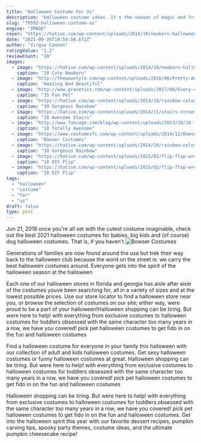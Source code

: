 ```yaml
---
title: "Halloween Costume For Us"
description: "Halloween costume ideas. It's the season of magic and fright! let your imagination fly, like a witch in the night! claire's has cauldrons of ideas for easy halloween costumes for girls.Check out our ideas to create your own costume or complete a unique costume"
slug: "79592-halloween-costume-us"
engine: "IMAGE"
cover: "https://hative.com/wp-content/uploads/2014/10/newborn-halloween-costumes/6-newborn-halloween-costume-ideas.jpg"
date: "2021-09-26T10:59:58.672Z"
author: "Virgie Cannon"
ratingValue: "1.2"
reviewCount: "30"
images:
  - image: "https://hative.com/wp-content/uploads/2014/10/newborn-halloween-costumes/6-newborn-halloween-costume-ideas.jpg"
    caption: "20 Cute Newborn"
  - image: "http://thewowstyle.com/wp-content/uploads/2016/06/Pretty-Angel-Halloween-Makeup.jpg"
    caption: "Amazing And Beautiful"
  - image: "http://www.gravetics.com/wp-content/uploads/2017/08/Every-cat-wants-to-be-a-vampire-for-Halloween.jpg"
    caption: "35 Fun Pet"
  - image: "https://hative.com/wp-content/uploads/2014/10/rainbow-colored-dress/4-rainbow-colored-dress-designs.jpg"
    caption: "30 Gorgeous Rainbow"
  - image: "https://hative.com/wp-content/uploads/2014/11/stairs-street-art/5-stairs-street-art.jpg"
    caption: "20 Awesome Stairs"
  - image: "http://www.funcage.com/blog/wp-content/uploads/2013/10/18-Totally-Awesome-Kids-Halloween-Costumes-003.jpg"
    caption: "18 Totally Awesome"
  - image: "https://www.costumesfc.com/wp-content/uploads/2014/12/Bowser-Costume-for-Kids.jpg"
    caption: "Bowser Costumes"
  - image: "https://hative.com/wp-content/uploads/2014/10/rainbow-colored-dress/2-rainbow-colored-dress-designs.jpg"
    caption: "30 Gorgeous Rainbow"
  - image: "https://hative.com/wp-content/uploads/2015/02/flip-flop-wreath-ideas/10-diy-flip-flop-wreath-decorating-ideas.jpg"
    caption: "10 DIY Flip"
  - image: "https://hative.com/wp-content/uploads/2015/02/flip-flop-wreath-ideas/4-diy-flip-flop-wreath-decorating-ideas.jpg"
    caption: "10 DIY Flip"
tags:
  - "halloween"
  - "costume"
  - "for"
  - "us"
draft: false
type: post
---
```


Jun 21, 2018 once you're all set with the cutest costume imaginable, check out the best 2021 halloween costumes for babies, big kids and (of course) dog halloween costumes. That is, if you haven't
![Bowser Costumes](https://www.costumesfc.com/wp-content/uploads/2014/12/Bowser-Costume-for-Kids.jpg "Bowser Costumes")

Generations of families are now found around the usa but trek their way back to the halloween club because the word on the street is: we carry the best halloween costumes around. Everyone gets into the spirit of the halloween season at the halloween
<!--inArticleAds-->

<!--galleryOne-->

Each one of our halloween stores in florida and georgia has aisle after aisle of the costumes youve been searching for, all in a variety of sizes and at the lowest possible prices. Use our store locator to find a halloween store near you, or browse the selection of costumes on our site; either way, were proud to be a part of your halloween!Halloween shopping can be tiring. But were here to help! with everything from exclusive costumes to halloween costumes for toddlers obsessed with the same character too many years in a row, we have you covered! pick pet halloween costumes to get fido in on the fun and halloween costumes
<!--inArticleAds-->

<!--galleryTwo-->

Find a halloween costume for everyone in your family this halloween with our collection of adult and kids halloween costumes. Get sexy halloween costumes or funny halloween costumes at great. Halloween shopping can be tiring. But were here to help! with everything from exclusive costumes to halloween costumes for toddlers obsessed with the same character too many years in a row, we have you covered! pick pet halloween costumes to get fido in on the fun and halloween costumes
<!--galleryThree-->

Halloween shopping can be tiring. But were here to help! with everything from exclusive costumes to halloween costumes for toddlers obsessed with the same character too many years in a row, we have you covered! pick pet halloween costumes to get fido in on the fun and halloween costumes. Get into the halloween spirit this year with our favorite dessert recipes, pumpkin carving tips, spooky party themes, costume ideas, and the ultimate pumpkin cheesecake recipe!